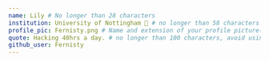 ```yaml
---
name: Lily # No longer than 28 characters
institution: University of Nottingham 🚩 # no longer than 58 characters
profile_pic: Fernisty.png # Name and extension of your profile picture(ex. mona.png) The picture must be squared and 544px on width and height.
quote: Hacking 40hrs a day. # no longer than 100 characters, avoid using quotes(") to guarantee the format remains the same.
github_user: Fernisty
---
```

